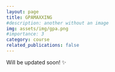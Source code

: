 ```yaml
---
layout: page
title: GPAMAXXING
#description: another without an image
img: assets/img/gpa.png
#importance: 3
category: course
related_publications: false
---
```



Will be updated soon! ✨

